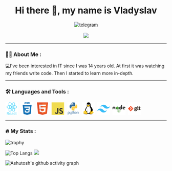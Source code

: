 
<div align="center">
<h1>Hi there 👋, my name is Vladyslav</h1>

<a href="https://t.me/satanapve">
<img src='https://camo.githubusercontent.com/c2f78ed4e6c65c4bee20af08221ac2fb4a113cd1763afec0104b898e867fdf97/68747470733a2f2f696d672e736869656c64732e696f2f7374617469632f76313f6d6573736167653d54656c656772616d266c6f676f3d74656c656772616d266c6162656c3d26636f6c6f723d324341354530266c6f676f436f6c6f723d7768697465266c6162656c436f6c6f723d267374796c653d666f722d7468652d6261646765' alt='telegram' height='40'/></a>
<div align="center">
<img src="https://komarev.com/ghpvc/?username=MitsuiNaske&style=flat-square&color=blue" alt=""/> 
</div>
<img src="https://i.giphy.com/media/v1.Y2lkPTc5MGI3NjExaHpmYnpjanp1cmk1aGNkeHE3b3pleDZvYmZsZW9pd2oyOWhmd3hoOSZlcD12MV9pbnRlcm5hbF9naWZfYnlfaWQmY3Q9Zw/FeVg8ViEczcxG/giphy.gif">
</div>


---
### :woman_technologist: About Me :

💻I've been interested in IT since I was 14 years old. At first it was watching my friends write code. Then I started to learn more in-depth.

---

### :hammer_and_wrench: Languages and Tools :

<div>
  <img src="https://github.com/devicons/devicon/blob/master/icons/react/react-original-wordmark.svg" title="React" alt="React" width="40" height="40"/>&nbsp;
  <img src="https://github.com/devicons/devicon/blob/master/icons/css3/css3-plain-wordmark.svg"  title="CSS3" alt="CSS" width="40" height="40"/>&nbsp;
  <img src="https://github.com/devicons/devicon/blob/master/icons/html5/html5-original.svg" title="HTML5" alt="HTML" width="40" height="40"/>&nbsp;
  <img src="https://github.com/devicons/devicon/blob/master/icons/javascript/javascript-original.svg" title="JavaScript" alt="JavaScript" width="40" height="40"/>&nbsp;
  <img src="https://github.com/devicons/devicon/blob/master/icons/python/python-original-wordmark.svg" title="Python" alt="Python" width="40" height="40"/>&nbsp;
  <img src="https://github.com/devicons/devicon/blob/master/icons/linux/linux-original.svg" title="Linux" alt="Linux" width="40" height="40"/>&nbsp;
  <img src="https://github.com/devicons/devicon/blob/master/icons/tailwindcss/tailwindcss-original.svg" title="TailwindCss" alt="TailwindCss" width="40" height="40"/>&nbsp;
  <img src="https://github.com/devicons/devicon/blob/master/icons/nodejs/nodejs-original-wordmark.svg" title="NodeJS" alt="NodeJS" width="40" height="40"/>&nbsp;
  <img src="https://github.com/devicons/devicon/blob/master/icons/git/git-original-wordmark.svg" title="Git" **alt="Git" width="40" height="40"/>
</div>

---

### :fire: My Stats :

![trophy](https://github-profile-trophy.vercel.app/?username=MitsuiNaske&theme=onedark)

![Top Langs](https://github-readme-stats.vercel.app/api/top-langs/?username=MitsuiNaske)     ![](https://leetcard.jacoblin.cool/MitsuiNaske?ext=contest)

![Ashutosh's github activity graph](https://github-readme-activity-graph.vercel.app/graph?username=MitsuiNaske&theme=react-dark)


